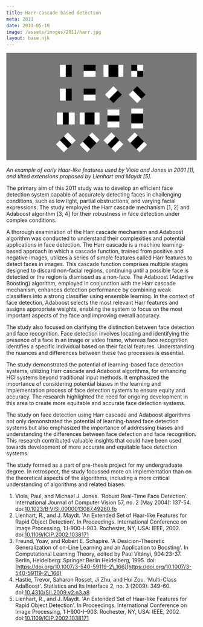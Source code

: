 ```yaml
---
title: Harr-cascade based detection
meta: 2011
date: 2011-05-10
image: /assets/images/2011/harr.jpg
layout: base.njk
--- 
```


<img src="/assets/images/2011/harr.jpg"/>

_An example of early Haar-like features used by Viola and Jones in 2001 [1], and tilted extensions proposed by Lienhart and Maydt [5]._

The primary aim of this 2011 study was to develop an efficient face detection system capable of accurately detecting faces in challenging conditions, such as low light, partial obstructions, and varying facial expressions. The study employed the Harr cascade mechanism [1, 2] and Adaboost algorithm [3, 4] for their robustness in face detection under complex conditions.
 
A thorough examination of the Harr cascade mechanism and Adaboost algorithm was conducted to understand their complexities and potential applications in face detection. The Harr cascade is a machine learning-based approach in which a cascade function, trained from positive and negative images, utilizes a series of simple features called Harr features to detect faces in images. This cascade function comprises multiple stages designed to discard non-facial regions, continuing until a possible face is detected or the region is dismissed as a non-face. The Adaboost (Adaptive Boosting) algorithm, employed in conjunction with the Harr cascade mechanism, enhances detection performance by combining weak classifiers into a strong classifier using ensemble learning. In the context of face detection, Adaboost selects the most relevant Harr features and assigns appropriate weights, enabling the system to focus on the most important aspects of the face and improving overall accuracy.

The study also focused on clarifying the distinction between face detection and face recognition. Face detection involves locating and identifying the presence of a face in an image or video frame, whereas face recognition identifies a specific individual based on their facial features. Understanding the nuances and differences between these two processes is essential.

The study demonstrated the potential of learning-based face detection systems, utilizing Harr cascade and Adaboost algorithms, for enhancing HCI systems beyond traditional input methods. It emphasized the importance of considering potential biases in the learning and implementation process of face detection systems to ensure equity and accuracy. The research highlighted the need for ongoing development in this area to create more equitable and accurate face detection systems.

The study on face detection using Harr cascade and Adaboost algorithms not only demonstrated the potential of learning-based face detection systems but also emphasized the importance of addressing biases and understanding the differences between face detection and face recognition. This research contributed valuable insights that could have been used towards development of more accurate and equitable face detection systems.

The study formed as a part of pre-thesis project for my undergraduate degree. In retrospect, the study focussed more on implementation than on the theoretical aspects of the algorithms, including a more critical understanding of algorithms and related biases.

1. Viola, Paul, and Michael J. Jones. 'Robust Real-Time Face Detection'. International Journal of Computer Vision 57, no. 2 (May 2004): 137-54. doi:[10.1023/B:VISI.0000013087.49260.fb](https://doi.org/10.1023/B:VISI.0000013087.49260.fb)
2. Lienhart, R., and J. Maydt. 'An Extended Set of Haar-like Features for Rapid Object Detection'. In Proceedings. International Conference on Image Processing, 1:I-900-I-903. Rochester, NY, USA: IEEE, 2002. doi:[10.1109/ICIP.2002.1038171](https://doi.org/10.1109/ICIP.2002.1038171)
3. Freund, Yoav, and Robert E. Schapire. 'A Desicion-Theoretic Generalization of on-Line Learning and an Application to Boosting'. In Computational Learning Theory, edited by Paul Vitányi, 904:23-37. Berlin, Heidelberg: Springer Berlin Heidelberg, 1995. doi:[https://doi.org/10.1007/3-540-59119-2\_166](https://doi.org/10.1007/3-540-59119-2\_166)
4. Hastie, Trevor, Saharon Rosset, Ji Zhu, and Hui Zou. 'Multi-Class AdaBoost'. Statistics and Its Interface 2, no. 3 (2009): 349-60. doi:[10.4310/SII.2009.v2.n3.a8](https://doi.org/10.4310/SII.2009.v2.n3.a8)
5. Lienhart, R., and J. Maydt. 'An Extended Set of Haar-like Features for Rapid Object Detection'. In Proceedings. International Conference on Image Processing, 1:I-900-I–903. Rochester, NY, USA: IEEE, 2002. doi:[10.1109/ICIP.2002.1038171](https://doi.org/10.1109/ICIP.2002.1038171)